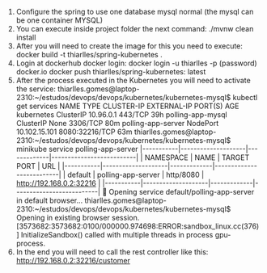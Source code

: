1. Configure the spring to use one database mysql normal (the mysql can be one container MYSQL)
2. You can execute inside project folder the next command: ./mvnw clean install
3. After you will need to create the image for this you need to execute: docker build -t thiarlles/spring-kubernetes . 
4. Login at dockerhub docker login:
docker login -u thiarlles -p (password) docker.io
docker push thiarlles/spring-kubernetes: latest 
5. After the process executed in the Kubernetes you will need to activate the service:
   thiarlles.gomes@laptop-2310:~/estudos/devops/devops/kubernetes/kubernetes-mysql$ kubectl get services
   NAME                 TYPE        CLUSTER-IP      EXTERNAL-IP   PORT(S)          AGE
   kubernetes           ClusterIP   10.96.0.1       <none>        443/TCP          39h
   polling-app-mysql    ClusterIP   None            <none>        3306/TCP         80m
   polling-app-server   NodePort    10.102.15.101   <none>        8080:32216/TCP   63m
   thiarlles.gomes@laptop-2310:~/estudos/devops/devops/kubernetes/kubernetes-mysql$ minikube service polling-app-server
   |-----------|--------------------|-------------|--------------------------|
   | NAMESPACE |        NAME        | TARGET PORT |           URL            |
   |-----------|--------------------|-------------|--------------------------|
   | default   | polling-app-server | http/8080   | http://192.168.0.2:32216 |
   |-----------|--------------------|-------------|--------------------------|
   🎉  Opening service default/polling-app-server in default browser...
   thiarlles.gomes@laptop-2310:~/estudos/devops/devops/kubernetes/kubernetes-mysql$ Opening in existing browser session.
   [3573682:3573682:0100/000000.974698:ERROR:sandbox_linux.cc(376)] InitializeSandbox() called with multiple threads in process gpu-process.
6. In the end you will need to call the rest controller like this:
   http://192.168.0.2:32216/customer
